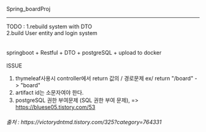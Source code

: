 Spring_boardProj 
 <hr>
 TODO : 
 1.rebuild system with DTO <br>
 2.build User entity and login system <br>
 <br>
 <br>
 springboot + Restful + DTO + postgreSQL + upload to docker <br>



<br>
ISSUE 

1. thymeleaf사용시 controller에서 return 값의 / 경로문제 ex/ return "/board" -> "board"
2. artifact id는 소문자여야 한다.
3. postgreSQL 권한 부여문제 (SQL 권한 부여 문제), 
=> https://bluese05.tistory.com/53 

<h6>출처 :  https://victorydntmd.tistory.com/325?category=764331
